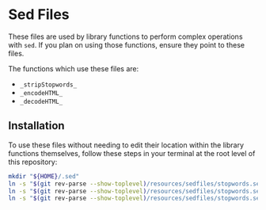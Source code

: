 # Sed Files

These files are used by library functions to perform complex operations with `sed`. If you plan on using those functions, ensure they point to these files.

The functions which use these files are:

- `_stripStopwords_`
- `_encodeHTML_`
- `_decodeHTML_`

## Installation

To use these files without needing to edit their location within the library functions themselves, follow these steps in your terminal at the root level of this repository:

```bash
mkdir "${HOME}/.sed"
ln -s "$(git rev-parse --show-toplevel)/resources/sedfiles/stopwords.sed" "${HOME}/.sed/stopwords.sed"
ln -s "$(git rev-parse --show-toplevel)/resources/sedfiles/stopwords.sed" "${HOME}/.sed/htmlEncode.sed"
ln -s "$(git rev-parse --show-toplevel)/resources/sedfiles/stopwords.sed" "${HOME}/.sed/htmlDecode.sed"
```
